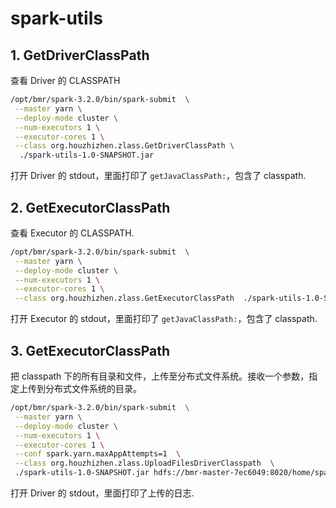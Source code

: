 # spark-utils

## 1. GetDriverClassPath
查看 Driver 的 CLASSPATH
```bash
/opt/bmr/spark-3.2.0/bin/spark-submit  \
 --master yarn \
 --deploy-mode cluster \
 --num-executors 1 \
 --executor-cores 1 \
 --class org.houzhizhen.zlass.GetDriverClassPath \
  ./spark-utils-1.0-SNAPSHOT.jar
```
打开 Driver 的 stdout，里面打印了 `getJavaClassPath:`，包含了 classpath.

## 2. GetExecutorClassPath
查看 Executor 的 CLASSPATH.
```bash
/opt/bmr/spark-3.2.0/bin/spark-submit  \
 --master yarn \
 --deploy-mode cluster \
 --num-executors 1 \
 --executor-cores 1 \
 --class org.houzhizhen.zlass.GetExecutorClassPath  ./spark-utils-1.0-SNAPSHOT.jar
```
打开 Executor 的 stdout，里面打印了 `getJavaClassPath:`，包含了 classpath.

## 3. GetExecutorClassPath
把 classpath 下的所有目录和文件，上传至分布式文件系统。接收一个参数，指定上传到分布式文件系统的目录。
```bash
/opt/bmr/spark-3.2.0/bin/spark-submit  \
 --master yarn \
 --deploy-mode cluster \
 --num-executors 1 \
 --executor-cores 1 \
 --conf spark.yarn.maxAppAttempts=1  \
 --class org.houzhizhen.zlass.UploadFilesDriverClasspath  \
 ./spark-utils-1.0-SNAPSHOT.jar hdfs://bmr-master-7ec6049:8020/home/spark/houzhizhen/spark-jars1
```
打开 Driver 的 stdout，里面打印了上传的日志.

